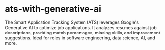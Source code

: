 # ats-with-generative-ai
The Smart Application Tracking System (ATS) leverages Google's Generative AI to optimize job applications. It analyzes resumes against job descriptions, providing match percentages, missing skills, and improvement suggestions. Ideal for roles in software engineering, data science, AI, and more.
